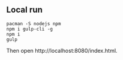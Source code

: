 ## Local run
```
pacman -S nodejs npm
npm i gulp-cli -g
npm i
gulp
```
Then open http://localhost:8080/index.html.